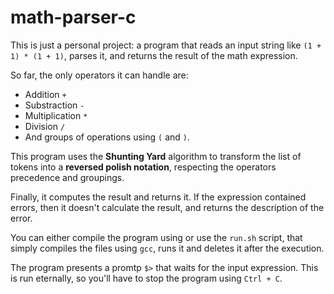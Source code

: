 # math-parser-c

This is just a personal project: a program that reads an input string like `(1 + 1) * (1 + 1)`, parses it, and returns the result of the math expression.

So far, the only operators it can handle are:

- Addition `+`
- Substraction `-`
- Multiplication `*`
- Division `/`
- And groups of operations using `(` and `)`.

This program uses the **Shunting Yard** algorithm to transform the list of tokens into a **reversed polish notation**, respecting the operators precedence and groupings.

Finally, it computes the result and returns it. If the expression contained errors, then it doesn't calculate the result, and returns the description of the error.

You can either compile the program using or use the `run.sh` script, that simply compiles the files using `gcc`, runs it and deletes it after the execution.

The program presents a promtp `$>` that waits for the input expression. This is run eternally, so you'll have to stop the program using `Ctrl + C`.
